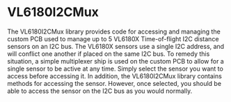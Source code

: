 # VL6180I2CMux
<p>The VL6180I2CMux library provides code for accessing and managing the custom PCB used to manage up to 5 VL6180X Time-of-flight
  I2C distance sensors on an I2C bus. The VL6180X sensors use a single I2C address, and will conflict one another if placed on the
  same I2C bus. To remedy this situation, a simple multiplexer ship is used on the custom PCB to allow for a single sensor to be
  active at any time. Simply select the sensor you want to access before accessing it. In addition, the VL6180I2CMux library contains
  methods for accessing the sensor. However, once selected, you should be able to access the sensor on the I2C bus as you would normally.</p>
  
